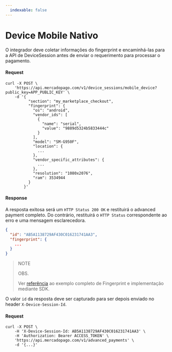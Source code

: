 ```yaml
---
  indexable: false
---
```


# Device Mobile Nativo

O integrador deve coletar informações do fingerprint e encaminhá-las para a API de DeviceSession antes de enviar o requerimento para processar o pagamento.

#### Request
```curl
curl -X POST \
    'https://api.mercadopago.com/v1/device_sessions/mobile_device?public_key=APP_PUBLIC_KEY' \
    -d '{
          "section": "my_marketplace_checkout",
          "fingerprint": {
            "os": "android",
            "vendor_ids": [
              {
                "name": "serial",
                "value": "9889d5324b5833444c"
              }
            ],
            "model": "SM-G950F",
            "location": {
              ...
            },
            "vendor_specific_attributes": {
              ...
            },
            "resolution": "1080x2076",
            "ram": 3534944
          }
        }'
```

#### Response

A resposta exitosa será um `HTTP Status 200 OK` e restituirá o advanced payment completo. Do contrário, restituirá o `HTTP Status` correspondente ao erro e uma mensagem esclarecedora.

```json
{
  "id": "AB5A1138729AF430C016231741AA3",
  "fingerprint": {
    ...
  }
}
```

> NOTE
> 
> OBS.
> 
> Ver [referência](https://www.mercadopago[FAKER][URL][DOMAIN]/developers/es/guides/payments/advanced-payments/wallet-device-fingerprint-sample) ao exemplo completo de Fingerprint e implementação mediante SDK.

O valor `id` da resposta deve ser capturado para ser depois enviado no header `X-Device-Session-Id`.

#### Request
```curl
curl -X POST \
    -H 'X-Device-Session-Id: AB5A1138729AF430C016231741AA3' \
    -H 'Authorization: Bearer ACCESS_TOKEN' \
    'https://api.mercadopago.com/v1/advanced_payments' \
    -d '{...}'
```